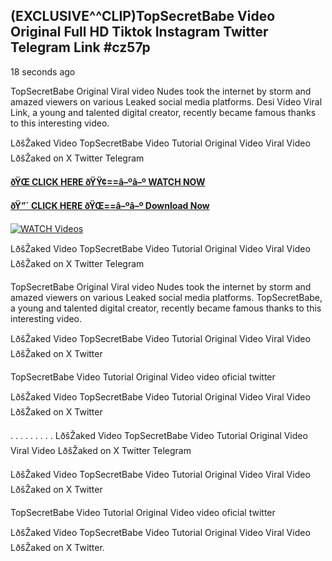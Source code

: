 ## (EXCLUSIVE^^CLIP)TopSecretBabe Video Original Full HD Tiktok Instagram Twitter Telegram Link #cz57p

18 seconds ago

TopSecretBabe Original Viral video Nudes took the internet by storm and amazed viewers on various Leaked social media platforms. Desi Video Viral Link, a young and talented digital creator, recently became famous thanks to this interesting video.

LðšŽaked Video TopSecretBabe Video Tutorial Original Video Viral Video LðšŽaked on X Twitter Telegram

**[ðŸŒ CLICK HERE ðŸŸ¢==â–ºâ–º WATCH NOW](https://clips-mediaa.blogspot.com/2025/02/video-viral-download.html)**

**[ðŸ”´ CLICK HERE ðŸŒ==â–ºâ–º Download Now](https://clips-mediaa.blogspot.com/2025/02/video-viral-download.html)**

[![WATCH Videos](https://i.imgur.com/dJHk4Zq.gif)](https://clips-mediaa.blogspot.com/2025/02/video-viral-download.html)

LðšŽaked Video TopSecretBabe Video Tutorial Original Video Viral Video LðšŽaked on X Twitter Telegram

TopSecretBabe Original Viral video Nudes took the internet by storm and amazed viewers on various Leaked social media platforms. TopSecretBabe, a young and talented digital creator, recently became famous thanks to this interesting video.

LðšŽaked Video TopSecretBabe Video Tutorial Original Video Viral Video LðšŽaked on X Twitter

TopSecretBabe Video Tutorial Original Video video oficial twitter

LðšŽaked Video TopSecretBabe Video Tutorial Original Video Viral Video LðšŽaked on X Twitter

. . . . . . . . . LðšŽaked Video TopSecretBabe Video Tutorial Original Video Viral Video LðšŽaked on X Twitter Telegram

LðšŽaked Video TopSecretBabe Video Tutorial Original Video Viral Video LðšŽaked on X Twitter

TopSecretBabe Video Tutorial Original Video video oficial twitter

LðšŽaked Video TopSecretBabe Video Tutorial Original Video Viral Video LðšŽaked on X Twitter.